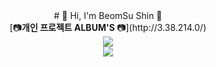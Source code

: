 

<div align=center>
# 🛫 Hi, I'm BeomSu Shin 🛬
</div>
<div align=center>
 [📷<strong>개인 프로젝트 ALBUM'S </strong>📷](http://3.38.214.0/) 
</div>
 
 <div align=center>
  <img align="center" src="https://github-readme-stats.vercel.app/api/top-langs/?username=bum2us&theme=dracula&exclude_repo=clone-web-scrapper,clone-zoom&hide=Procfile&layout=com"/>
 </div>
 <div align=center>
  <img align="center" src="https://github-readme-stats.vercel.app/api?username=bum2us&show_icons=true&theme=dracula"/>  
 </div>

